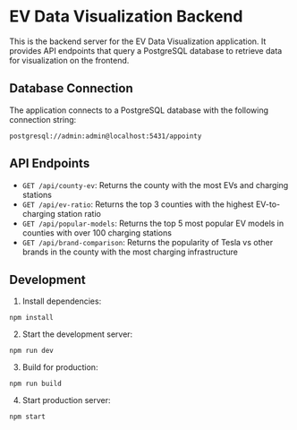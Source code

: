 
# EV Data Visualization Backend

This is the backend server for the EV Data Visualization application. It provides API endpoints that query a PostgreSQL database to retrieve data for visualization on the frontend.

## Database Connection

The application connects to a PostgreSQL database with the following connection string:
```
postgresql://admin:admin@localhost:5431/appointy
```

## API Endpoints

- `GET /api/county-ev`: Returns the county with the most EVs and charging stations
- `GET /api/ev-ratio`: Returns the top 3 counties with the highest EV-to-charging station ratio
- `GET /api/popular-models`: Returns the top 5 most popular EV models in counties with over 100 charging stations
- `GET /api/brand-comparison`: Returns the popularity of Tesla vs other brands in the county with the most charging infrastructure

## Development

1. Install dependencies:
```
npm install
```

2. Start the development server:
```
npm run dev
```

3. Build for production:
```
npm run build
```

4. Start production server:
```
npm start
```
